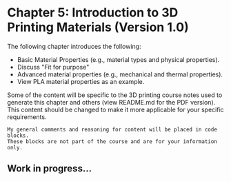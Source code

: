 # **Chapter 5: Introduction to 3D Printing Materials (Version 1.0)** #

The following chapter introduces the following:

* Basic Material Properties (e.g., material types and physical properties).
* Discuss "Fit for purpose"
* Advanced material properties (e.g., mechanical and thermal properties).
* View PLA material properties as an example.

Some of the content will be specific to the 3D printing course notes used to generate this chapter and others (view README.md for the PDF version). This content should be changed to make it more applicable for your specific requirements.

	My general comments and reasoning for content will be placed in code blocks.
	These blocks are not part of the course and are for your information only.

## Work in progress... ##